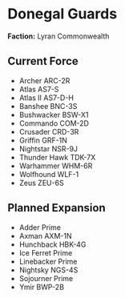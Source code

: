 # Donegal Guards
**Faction:** Lyran Commonwealth
## Current Force
- Archer ARC-2R
- Atlas AS7-S
- Atlas II AS7-D-H
- Banshee BNC-3S
- Bushwacker BSW-X1
- Commando COM-2D
- Crusader CRD-3R
- Griffin GRF-1N
- Nightstar NSR-9J
- Thunder Hawk TDK-7X
- Warhammer WHM-6R
- Wolfhound WLF-1
- Zeus ZEU-6S
## Planned Expansion
- Adder Prime
- Axman AXM-1N
- Hunchback HBK-4G
- Ice Ferret Prime
- Linebacker Prime
- Nightsky NGS-4S
- Sojourner Prime
- Ymir BWP-2B
